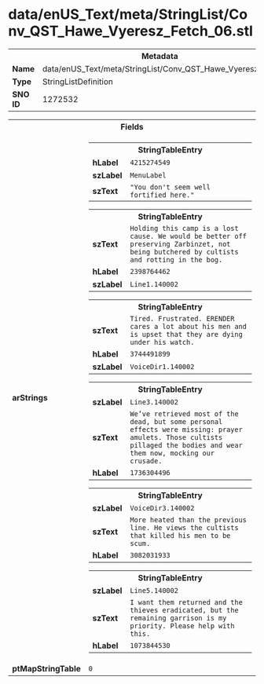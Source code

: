 <h1>data/enUS_Text/meta/StringList/Conv_QST_Hawe_Vyeresz_Fetch_06.stl</h1><table><tr><th colspan="100%">Metadata</th></tr><tr><td><b>Name</b></td><td>data/enUS_Text/meta/StringList/Conv_QST_Hawe_Vyeresz_Fetch_06.stl</td></tr><tr><td><b>Type</b></td><td>StringListDefinition</td></tr><tr><td><b>SNO ID</b></td><td>1272532</td></tr></table>

<table><tr><th colspan="100%">Fields</th></tr><tr><td><b>arStrings</b></td><td><table><tr><th colspan="100%">StringTableEntry</th></tr><tr><td><b>hLabel</b></td><td><code>4215274549</code></td></tr><tr><td><b>szLabel</b></td><td><code>MenuLabel</code></td></tr><tr><td><b>szText</b></td><td><code>"You don't seem well fortified here."</code></td></tr></table>


<table><tr><th colspan="100%">StringTableEntry</th></tr><tr><td><b>szText</b></td><td><code>Holding this camp is a lost cause. We would be better off preserving Zarbinzet, not being butchered by cultists and rotting in the bog.</code></td></tr><tr><td><b>hLabel</b></td><td><code>2398764462</code></td></tr><tr><td><b>szLabel</b></td><td><code>Line1.140002</code></td></tr></table>


<table><tr><th colspan="100%">StringTableEntry</th></tr><tr><td><b>szText</b></td><td><code>Tired. Frustrated. ERENDER cares a lot about his men and is upset that they are dying under his watch.</code></td></tr><tr><td><b>hLabel</b></td><td><code>3744491899</code></td></tr><tr><td><b>szLabel</b></td><td><code>VoiceDir1.140002</code></td></tr></table>


<table><tr><th colspan="100%">StringTableEntry</th></tr><tr><td><b>szLabel</b></td><td><code>Line3.140002</code></td></tr><tr><td><b>szText</b></td><td><code>We’ve retrieved most of the dead, but some personal effects were missing: prayer amulets. Those cultists pillaged the bodies and wear them now, mocking our crusade.</code></td></tr><tr><td><b>hLabel</b></td><td><code>1736304496</code></td></tr></table>


<table><tr><th colspan="100%">StringTableEntry</th></tr><tr><td><b>szLabel</b></td><td><code>VoiceDir3.140002</code></td></tr><tr><td><b>szText</b></td><td><code>More heated than the previous line. He views the cultists that killed his men to be scum. </code></td></tr><tr><td><b>hLabel</b></td><td><code>3082031933</code></td></tr></table>


<table><tr><th colspan="100%">StringTableEntry</th></tr><tr><td><b>szLabel</b></td><td><code>Line5.140002</code></td></tr><tr><td><b>szText</b></td><td><code>I want them returned and the thieves eradicated, but the remaining garrison is my priority. Please help with this.</code></td></tr><tr><td><b>hLabel</b></td><td><code>1073844530</code></td></tr></table>


</td></tr><tr><td><b>ptMapStringTable</b></td><td><code>0</code></td></tr></table>

